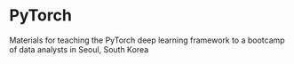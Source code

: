 # PyTorch
Materials for teaching the PyTorch deep learning framework to a bootcamp of data analysts in Seoul, South Korea
